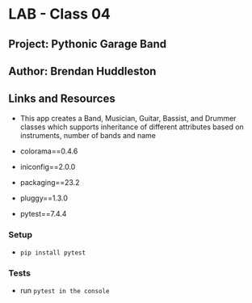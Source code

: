 # LAB - Class 04

## Project: Pythonic Garage Band

## Author: Brendan Huddleston

## Links and Resources

- This app creates a Band, Musician, Guitar, Bassist, and Drummer classes which supports inheritance of different attributes based on instruments, number of bands and name

- colorama==0.4.6

- iniconfig==2.0.0

- packaging==23.2

- pluggy==1.3.0

- pytest==7.4.4

### Setup

- `pip install pytest`

### Tests

- run `pytest in the console`